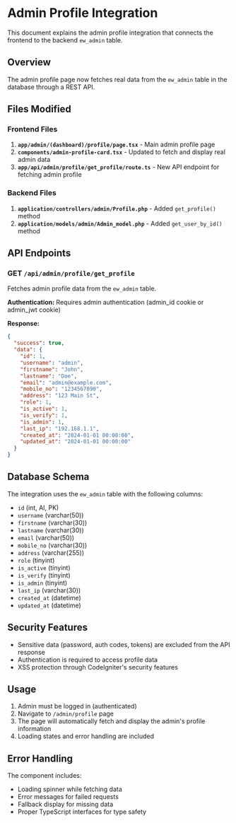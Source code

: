 # Admin Profile Integration

This document explains the admin profile integration that connects the frontend to the backend `ew_admin` table.

## Overview

The admin profile page now fetches real data from the `ew_admin` table in the database through a REST API.

## Files Modified

### Frontend Files
1. **`app/admin/(dashboard)/profile/page.tsx`** - Main admin profile page
2. **`components/admin-profile-card.tsx`** - Updated to fetch and display real admin data
3. **`app/api/admin/profile/get_profile/route.ts`** - New API endpoint for fetching admin profile

### Backend Files
1. **`application/controllers/admin/Profile.php`** - Added `get_profile()` method
2. **`application/models/admin/Admin_model.php`** - Added `get_user_by_id()` method

## API Endpoints

### GET `/api/admin/profile/get_profile`

Fetches admin profile data from the `ew_admin` table.

**Authentication:** Requires admin authentication (admin_id cookie or admin_jwt cookie)

**Response:**
```json
{
  "success": true,
  "data": {
    "id": 1,
    "username": "admin",
    "firstname": "John",
    "lastname": "Doe",
    "email": "admin@example.com",
    "mobile_no": "1234567890",
    "address": "123 Main St",
    "role": 1,
    "is_active": 1,
    "is_verify": 1,
    "is_admin": 1,
    "last_ip": "192.168.1.1",
    "created_at": "2024-01-01 00:00:00",
    "updated_at": "2024-01-01 00:00:00"
  }
}
```

## Database Schema

The integration uses the `ew_admin` table with the following columns:
- `id` (int, AI, PK)
- `username` (varchar(50))
- `firstname` (varchar(30))
- `lastname` (varchar(30))
- `email` (varchar(50))
- `mobile_no` (varchar(30))
- `address` (varchar(255))
- `role` (tinyint)
- `is_active` (tinyint)
- `is_verify` (tinyint)
- `is_admin` (tinyint)
- `last_ip` (varchar(30))
- `created_at` (datetime)
- `updated_at` (datetime)

## Security Features

- Sensitive data (password, auth codes, tokens) are excluded from the API response
- Authentication is required to access profile data
- XSS protection through CodeIgniter's security features

## Usage

1. Admin must be logged in (authenticated)
2. Navigate to `/admin/profile` page
3. The page will automatically fetch and display the admin's profile information
4. Loading states and error handling are included

## Error Handling

The component includes:
- Loading spinner while fetching data
- Error messages for failed requests
- Fallback display for missing data
- Proper TypeScript interfaces for type safety






